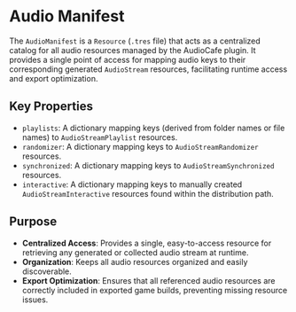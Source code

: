 # Audio Manifest

The `AudioManifest` is a `Resource` (`.tres` file) that acts as a centralized catalog for all audio resources managed by the AudioCafe plugin. It provides a single point of access for mapping audio keys to their corresponding generated `AudioStream` resources, facilitating runtime access and export optimization.

## Key Properties

*   `playlists`: A dictionary mapping keys (derived from folder names or file names) to `AudioStreamPlaylist` resources.
*   `randomizer`: A dictionary mapping keys to `AudioStreamRandomizer` resources.
*   `synchronized`: A dictionary mapping keys to `AudioStreamSynchronized` resources.
*   `interactive`: A dictionary mapping keys to manually created `AudioStreamInteractive` resources found within the distribution path.

## Purpose

*   **Centralized Access**: Provides a single, easy-to-access resource for retrieving any generated or collected audio stream at runtime.
*   **Organization**: Keeps all audio resources organized and easily discoverable.
*   **Export Optimization**: Ensures that all referenced audio resources are correctly included in exported game builds, preventing missing resource issues.